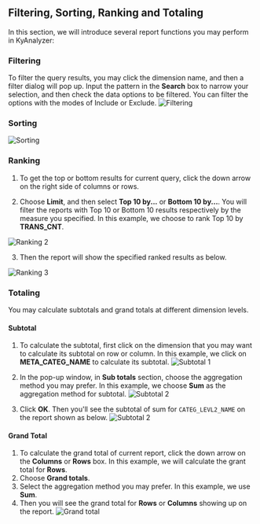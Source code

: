 ## Filtering, Sorting, Ranking and Totaling 

In this section, we will introduce several report functions you may perform in KyAnalyzer:

### Filtering

To filter the query results, you may click the dimension name, and then a filter dialog will pop up. Input the pattern in the **Search** box to narrow your selection, and then check the data options to be filtered. You can filter the options with the modes of Include or Exclude.
![Filtering](images/filter.png)

### Sorting
![Sorting](images/sort_en.png)

### Ranking
1. To get the top or bottom results for current query, click the down arrow on the right side of columns or rows. 

2. Choose **Limit**, and then select **Top 10 by...** or **Bottom 10 by...**. You will filter the reports with Top 10 or Bottom 10 results respectively by the measure you specified. In this example, we choose to rank Top 10 by **TRANS_CNT**.

  ![Ranking 2](images/top_2_en.png)

3. Then the report will show the specified ranked results as below.

![Ranking 3](images/top_3_en.png)

### Totaling

You may calculate subtotals and grand totals at different dimension levels.

#### Subtotal

1. To calculate the subtotal, first click on the dimension that you may want to calculate its subtotal on row or column. In this example, we click on **META_CATEG_NAME** to calculate its subtotal.
  ![Subtotal 1](images/subtotal_0_en.png)

2. In the pop-up window, in **Sub totals** section, choose the aggregation method you may prefer. In this example, we choose **Sum** as the aggregation method for subtotal.
  ![Subtotal 2](images/subtotal_1.png)

3. Click **OK**. Then you'll see the subtotal of sum for `CATEG_LEVL2_NAME` on the report shown as below.
  ![Subtotal 2](images/subtotal_2.png)

#### Grand Total

1. To calculate the grand total of current report, click the down arrow on the **Columns** or **Rows** box. In this example, we will calculate the grant total for **Rows**.
2. Choose **Grand totals**.
3. Select the aggregation method you may prefer. In this example, we use **Sum**.
4. Then you will see the grand total for **Rows** or **Columns** showing up on the report.
  ![Grand total](images/grandtotal_en.png)



